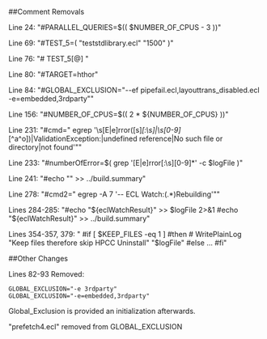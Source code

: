 ##Comment Removals

Line 24: "#PARALLEL_QUERIES=$(( $NUMBER_OF_CPUS - 3 ))"

Line 69: "#TEST_5=( "teststdlibrary.ecl" "1500" )"

Line 76: "#    TEST_5[@] "

Line 80: "#TARGET=hthor"

Line 84: "#GLOBAL_EXCLUSION="--ef pipefail.ecl,layouttrans_disabled.ecl -e=embedded,3rdparty""

Line 156: "#NUMBER_OF_CPUS=$(( 2 * ${NUMBER_OF_CPUS} ))"

Line 231: "#cmd=" egrep '\s[E|e]rror([s]*[\:\s]|\s[0-9]*[^a^o])|ValidationException:|undefined reference|No such file or directory|not found'""

Line 233: "#numberOfError=$( grep '[E|e]rror[\:\s][0-9]*' -c $logFile )"

Line 241: "#echo "" >> ../build.summary"

Line 278: "#cmd2=" egrep -A 7 '\-\- ECL Watch:(.*)Rebuilding'""

Lines 284-285: "#echo "${eclWatchResult}" >> $logFile 2>&1
    #echo "${eclWatchResult}" >> ../build.summary"
    
Lines 354-357, 379: "    #if [ $KEEP_FILES -eq 1 ]
                    #then
                    #    WritePlainLog "Keep files therefore skip HPCC Uninstall" "$logFile"
                    #else
                    ...
                    #fi"

##Other Changes

Lines 82-93 Removed:
```
GLOBAL_EXCLUSION="-e 3rdparty"
GLOBAL_EXCLUSION="-e=embedded,3rdparty"
```
Global_Exclusion is provided an initialization afterwards.

"prefetch4.ecl" removed from GLOBAL_EXCLUSION
